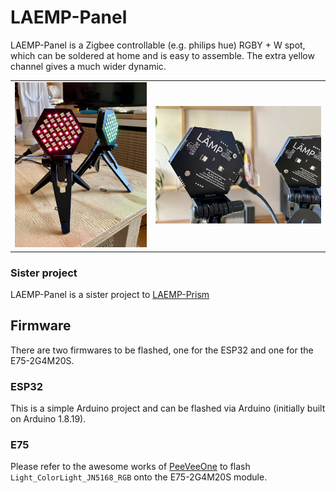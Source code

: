 # LAEMP-Panel

LAEMP-Panel is a Zigbee controllable (e.g. philips hue) RGBY + W spot, which can be soldered at home and is easy to assemble. The extra yellow channel gives a much wider dynamic.

<table>
  <tbody>
    <tr>
      <td>
        <img src="1.jpeg"/>
      </td>
      <td>
        <img src="2.jpeg"/>
      </td>
    </tr>
  </tbody>
</table>

### Sister project

LAEMP-Panel is a sister project to [LAEMP-Prism](https://github.com/Jana-Marie/LAEMP-Prism)

## Firmware

There are two firmwares to be flashed, one for the ESP32 and one for the E75-2G4M20S.

### ESP32

This is a simple Arduino project and can be flashed via Arduino (initially built on Arduino 1.8.19).

### E75

Please refer to the awesome works of [PeeVeeOne](https://peeveeone.com/zll-tldr/) to flash `Light_ColorLight_JN5168_RGB` onto the E75-2G4M20S module.